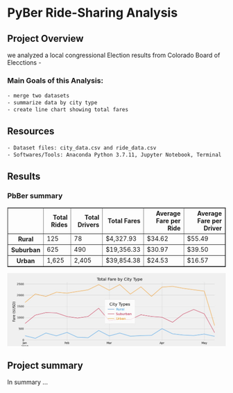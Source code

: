 # PyBer Ride-Sharing Analysis

## Project Overview
we analyzed a local congressional Election results from Colorado Board of Elecctions - 

### Main Goals of this Analysis:
    - merge two datasets
    - summarize data by city type
    - create line chart showing total fares 

## Resources
    - Dataset files: city_data.csv and ride_data.csv
    - Softwares/Tools: Anaconda Python 3.7.11, Jupyter Notebook, Terminal

## Results
### PbBer summary 
<table border="1" class="dataframe">
  <thead>
    <tr style="text-align: right;">
      <th></th>
      <th>Total Rides</th>
      <th>Total Drivers</th>
      <th>Total Fares</th>
      <th>Average Fare per Ride</th>
      <th>Average Fare per Driver</th>
    </tr>
  </thead>
  <tbody>
    <tr>
      <th>Rural</th>
      <td>125</td>
      <td>78</td>
      <td>$4,327.93</td>
      <td>$34.62</td>
      <td>$55.49</td>
    </tr>
    <tr>
      <th>Suburban</th>
      <td>625</td>
      <td>490</td>
      <td>$19,356.33</td>
      <td>$30.97</td>
      <td>$39.50</td>
    </tr>
    <tr>
      <th>Urban</th>
      <td>1,625</td>
      <td>2,405</td>
      <td>$39,854.38</td>
      <td>$24.53</td>
      <td>$16.57</td>
    </tr>
  </tbody>
</table>

![Multiple-line Chart](analysis/fares_by_citytype.jpg)


## Project summary
 In summary ... 

